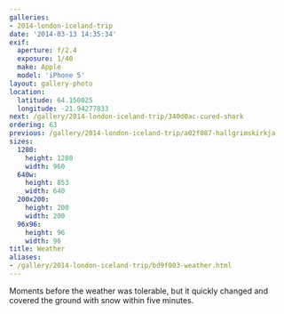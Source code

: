```yaml
---
galleries:
- 2014-london-iceland-trip
date: '2014-03-13 14:35:34'
exif:
  aperture: f/2.4
  exposure: 1/40
  make: Apple
  model: 'iPhone 5'
layout: gallery-photo
location:
  latitude: 64.150025
  longitude: -21.94277833
next: /gallery/2014-london-iceland-trip/340d0ac-cured-shark
ordering: 63
previous: /gallery/2014-london-iceland-trip/a02f087-hallgrimskirkja
sizes:
  1280:
    height: 1280
    width: 960
  640w:
    height: 853
    width: 640
  200x200:
    height: 200
    width: 200
  96x96:
    height: 96
    width: 96
title: Weather
aliases:
- /gallery/2014-london-iceland-trip/bd9f003-weather.html
---
```


Moments before the weather was tolerable, but it quickly changed and covered the ground with snow within five minutes.

